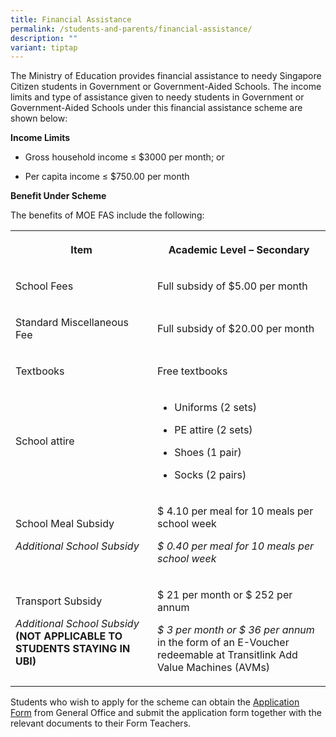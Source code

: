 ```yaml
---
title: Financial Assistance
permalink: /students-and-parents/financial-assistance/
description: ""
variant: tiptap
---
```

<p>The Ministry of Education provides financial assistance to needy Singapore
Citizen students in Government or Government-Aided Schools. The income
limits and type of assistance given to needy students in Government or
Government-Aided Schools under this financial assistance scheme are shown
below:</p>
<p><strong>Income Limits</strong>
</p>
<ul data-tight="true" class="tight">
<li>
<p>Gross household income ≤ $3000 per month; or</p>
</li>
<li>
<p>Per capita income ≤ $750.00 per month</p>
</li>
</ul>
<p><strong>Benefit Under Scheme</strong>
</p>
<p>The benefits of MOE FAS include the following:</p>
<table style="minWidth: 50px">
<colgroup>
<col>
<col>
</colgroup>
<tbody>
<tr>
<th rowspan="1" colspan="1">
<p>Item</p>
</th>
<th rowspan="1" colspan="1">
<p>Academic Level – Secondary</p>
</th>
</tr>
<tr>
<td rowspan="1" colspan="1">
<p>School Fees</p>
</td>
<td rowspan="1" colspan="1">
<p>Full subsidy of $5.00 per month</p>
</td>
</tr>
<tr>
<td rowspan="1" colspan="1">
<p>Standard Miscellaneous Fee</p>
</td>
<td rowspan="1" colspan="1">
<p>Full subsidy of $20.00 per month</p>
</td>
</tr>
<tr>
<td rowspan="1" colspan="1">
<p>Textbooks</p>
</td>
<td rowspan="1" colspan="1">
<p>Free textbooks</p>
</td>
</tr>
<tr>
<td rowspan="1" colspan="1">
<p>School attire</p>
</td>
<td rowspan="1" colspan="1">
<ul data-tight="true" class="tight">
<li>
<p>Uniforms (2 sets)</p>
</li>
<li>
<p>PE attire (2 sets)</p>
</li>
<li>
<p>Shoes (1 pair)</p>
</li>
<li>
<p>Socks (2 pairs)</p>
</li>
</ul>
</td>
</tr>
<tr>
<td rowspan="1" colspan="1">
<p>School Meal Subsidy</p>
<p></p>
<p><em>Additional School Subsidy</em>
</p>
</td>
<td rowspan="1" colspan="1">
<p>$ 4.10 per meal for 10 meals per school week</p>
<p><em>$ 0.40 per meal for 10 meals per school week</em>
</p>
</td>
</tr>
<tr>
<td rowspan="1" colspan="1">
<p>Transport Subsidy</p>
<p></p>
<p><em>Additional School Subsidy </em><strong>(NOT APPLICABLE TO STUDENTS STAYING IN UBI)</strong>
</p>
</td>
<td rowspan="1" colspan="1">
<p>$ 21 per month or $ 252 per annum</p>
<p><em>$ 3 per month or $ 36 per annum</em> in the form of an E-Voucher redeemable
at Transitlink Add Value Machines (AVMs)</p>
</td>
</tr>
</tbody>
</table>
<p>Students who wish to apply for the scheme can obtain the&nbsp;<a href="/files/FAS/FAS_2025.pdf" rel="noopener nofollow" target="_blank">Application Form</a>&nbsp;from
General Office and submit the application form together with the relevant
documents to their Form Teachers.</p>